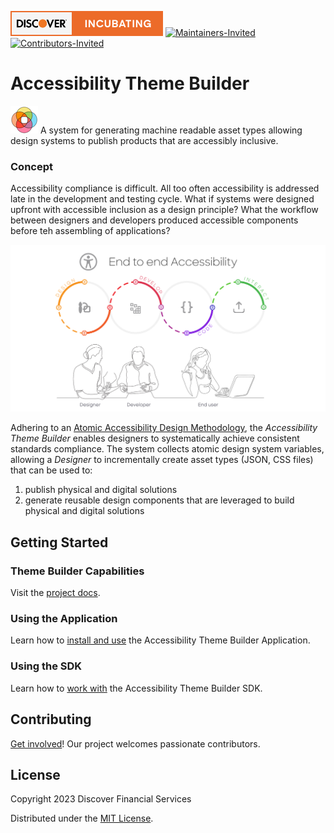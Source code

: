 [![DFS - Incubating](./_images/discover-incubating.svg)](https://technology.discover.com/technologies/open_source) [![Maintainers-Invited](https://img.shields.io/badge/Maintainers-Wanted-blueviolet)](./CONTRIBUTE.md) [![Contributors-Invited](https://img.shields.io/badge/Contributors-Wanted-blue)](./CONTRIBUTE.md)
# Accessibility Theme Builder
![logo](./_images/tb-logo-sm.png) A system for generating machine readable asset types allowing design systems to publish products that are accessibly inclusive.

### Concept
Accessibility compliance is difficult. All too often accessibility is addressed late in the development and testing cycle. What if systems were designed upfront with accessible inclusion as a design principle? What the workflow between designers and developers produced accessible components before teh assembling of applications?

![workflow](./_images/gaad-a11y-e2e.png)

Adhering to an [Atomic Accessibility Design Methodology](./docs/atomic-a11y-design.md), the *Accessibility Theme Builder* enables designers to systematically achieve consistent standards compliance. The system collects atomic design system variables, allowing a *Designer* to incrementally create asset types (JSON, CSS files) that can be used to:

1. publish physical and digital solutions
2. generate reusable design components that are leveraged to build physical and digital solutions

## Getting Started

### Theme Builder Capabilities
Visit the [project docs](https://discoverfinancial.github.io/a11y-theme-builder). 

### Using the Application
Learn how to [install and use](./DEV_GUIDE.md) the Accessibility Theme Builder Application.
### Using the SDK
Learn how to [work with](https://github.com/discoverfinancial/a11y-theme-builder-sdk) the Accessibility Theme Builder SDK.

## Contributing 
[Get involved](./CONTRIBUTE.md)! Our project welcomes passionate contributors.  

## License

Copyright 2023 Discover Financial Services 

Distributed under the [MIT License](./LICENSE).
